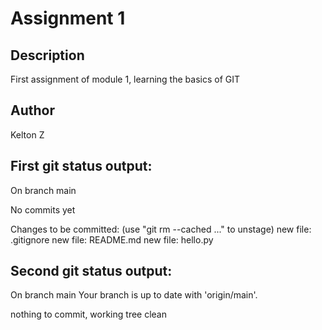 # Assignment 1

## Description

First assignment of module 1, learning the basics of GIT 

## Author

Kelton Z

## First git status output:

On branch main

No commits yet

Changes to be committed:
  (use "git rm --cached <file>..." to unstage)
        new file:   .gitignore
        new file:   README.md
        new file:   hello.py

## Second git status output:

On branch main
Your branch is up to date with 'origin/main'.

nothing to commit, working tree clean